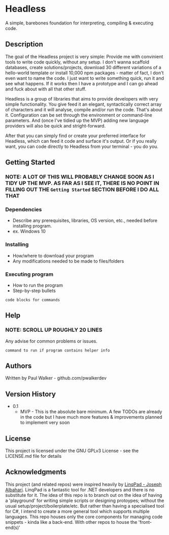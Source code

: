 # Headless

A simple, barebones foundation for interpreting, compiling & executing code.

## Description

The goal of the Headless project is very simple: Provide me with convinient tools to write code quickly, without any setup. I don't wanna scaffold databases, create solutions/projects, download 30 different variations of a hello-world template or install 10,000 npm packages - matter of fact, I don't even want to name the code. I just want to write something quick, run it and see what happens. If it works then I have a prototype and I can go ahead and fuck about with all that other stuff.

Headless is a group of libraries that aims to provide developers with very simple functionality. You give feed it an elegant, syntactically correct array of characters and it will analyse, compile and/or run the code. That's about it. Configuration can be set through the environment or command-line parameters. And (once I've tidied up the MVP) adding new language providers will also be quick and stright-forward.

After that you can simply find or create your preferred interface for Headless, which can feed it code and surface it's output. Or if you really want, you can code directly to Headless from your terminal - you do you.

## Getting Started

### NOTE: A LOT OF THIS WILL PROBABLY CHANGE SOON AS I TIDY UP THE MVP. AS FAR AS I SEE IT, THERE IS NO POINT IN FILLING OUT THE `Getting Started` SECTION BEFORE I DO ALL THAT

### Dependencies

* Describe any prerequisites, libraries, OS version, etc., needed before installing program.
* ex. Windows 10

### Installing

* How/where to download your program
* Any modifications needed to be made to files/folders

### Executing program

* How to run the program
* Step-by-step bullets
```
code blocks for commands
```

## Help

### NOTE: SCROLL UP ROUGHLY 20 LINES

Any advise for common problems or issues.
```
command to run if program contains helper info
```

## Authors

Written by Paul Walker - github.com/pwalkerdev

## Version History

* 0.1
  * MVP - This is the absolute bare minimum. A few TODOs are already in the code but I have much more features & improvements planned to implement very soon

## License

This project is licensed under the GNU GPLv3 License - see the LICENSE.md file for details

## Acknowledgments

This project (and related repos) were inspired heavily by [LinqPad - Joseph Albahari](https://www.linqpad.net/). LinqPad is a fantastic tool for .NET developers and there is no substitute for it. The idea of this repo is to branch out on the idea of having a 'playground' for writing simple scripts or designing protoypes; without the usual setup/project/boilerplate/etc. But rather than having a specialised tool for C#, I intend to create a more general tool which supports multiple languages. This repo houses only the core components for managing code snippets - kinda like a back-end. With other repos to house the 'front-end(s)'
